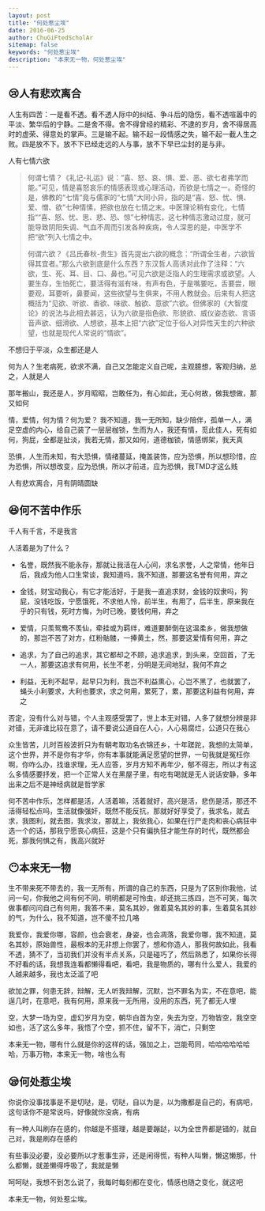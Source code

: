 ```yaml
---
layout: post
title: "何处惹尘埃"
date: 2016-06-25
author: ChuGiFtedScholAr
sitemap: false
keywords: "何处惹尘埃"
description: "本来无一物，何处惹尘埃"
---
```


## 😢人有悲欢离合

人生有四苦：一是看不透。看不透人际中的纠结、争斗后的隐伤，看不透喧嚣中的平淡、繁华后的宁静。二是舍不得。舍不得曾经的精彩、不逮的岁月，舍不得居高时的虚荣、得意处的掌声。三是输不起。输不起一段情感之失，输不起一截人生之败。四是放不下。放不下已经走远的人与事，放不下早已尘封的是与非。

人有七情六欲

> 何谓七情？《礼记-礼运》说：“喜、怒、哀、惧、爱、恶、欲七者弗学而能。”可见，情是喜怒哀乐的情感表现或心理活动，而欲是七情之一。奇怪的是，佛教的“七情”竟与儒家的“七情”大同小异，指的是“喜、怒、忧、惧、爱、憎、欲”七种情愫，把欲也放在七情之末。中医理论稍有变化，七情指““喜、怒、忧、思、悲、恐、惊”七种情志，这七种情志激动过度，就可能导致阴阳失调、气血不周而引发各种疾病，令人深思的是，中医学不把“欲”列入七情之中。 
> 
> 何谓六欲？《吕氏春秋-贵生》首先提出六欲的概念：“所谓全生者，六欲皆得其宜者。”那么六欲到底是什么东西？东汉哲人高诱对此作了注释：“六欲，生、死、耳、目、口、鼻也。”可见六欲是泛指人的生理需求或欲望。人要生存，生怕死亡，要活得有滋有味，有声有色，于是嘴要吃，舌要尝，眼要观，耳要听，鼻要闻，这些欲望与生俱来，不用人教就会。后来有人把这概括为“见欲、听欲、香欲、味欲、触欲、意欲”六欲。但佛家的《大智度论》的说法与此相去甚远，认为六欲是指色欲、形貌欲、威仪姿态欲、言语音声欲、细滑欲、人想欲，基本上把“六欲”定位于俗人对异性天生的六种欲望，也就是现代人常说的“情欲”。 

不想归于平淡，众生都还是人

何为人？生老病死，欲求不满，自己又怎能定义自己呢，主观臆想，客观归纳，总之，人就是人

那年搬山，我还是人，岁月昭昭，岂敢任为，有心如此，无心何故，做我想做，那又如何

情，爱情，何为情？何为爱？ 我不知道，我一无所知，缺少陪伴，孤单一人，满足空虚的内心，给自己装了一层层枷锁，生而为人，我还有情，觅此佳人，死有如何，狗屁，全都是扯淡，我若无情，那又如何，道德枷锁，情感绑架，我天真

恐惧，人生而未知，有大恐惧，情绪蔓延，掩盖装饰，应为恐惧，所以想珍惜，应为恐惧，所以想改变，应为恐惧，所以才前进，应为恐惧，我TMD才这么贱

人有悲欢离合，月有阴晴圆缺


## 😆何不苦中作乐


千人有千言，不是我言

人活着是为了什么？

* 名誉，既然我不能永存，那就让我活在人心间，求名求誉，人之常情，他年日后，我成为他人口生常谈，我知道吗，我不知道，那要这名誉有何用，弃之

* 金钱，财宝动我心，有它才能活好，于是我一直追求财，金钱的奴隶吗，狗屁，没钱吃饭，宁愿饿死，不求他人怜，前半生，有用了，后半生，原来我在乎的只有钱，死时方悔，为时已晚，要钱何用，弃之

* 爱情，只羡鸳鸯不羡仙，牵挂或为羁绊，难道要醉倒在这温柔乡，做我想做的，那岂不苦了对方，红粉骷髅，一捧黄土，然，那要这爱情有何用，弃之

* 追求，为了自己的追求，其它都却之不顾，追求追求，到头来，空回首，了无一人，那要这追求有何用，长生不老，分明是无间地狱，我何不弃之

* 利益，无利不起早，起早只为利，我岂不利益熏心，心岂不黑了，也就罢了，蝇头小利要求，大利也要求，求之何用，累死了，累，那要这利益有何用，弃之

否定，没有什么对与错，个人主观感受罢了，世上本无对错，人多了就想分辨是非对错，无非谁比较在意了，请不要说公道自在人心，人心易腐烂，公道只在我心

众生皆苦，儿时百般波折只为有朝考取功名衣锦还乡，十年蹉跎，我想的太简单，这个世界，并不是你有才华，你有本事就能满足愿望的世界，一句我就是冤枉你啊，你咋么办，找谁求理，无人应答，岁月方知不再年少，郁不得志，所以才有这么多情感要抒发，把一个正常人关在黑屋子里，有吃有喝就是无人说话安静，多年出来之后不是神经病就是哲学家

何不苦中作乐，怎样都是活，人活着嘛，活着就好，高兴是活，悲伤是活，那还不活得轻松点吗，生活就像强奸，既然不能反抗，那就好好享受了，我求名，就去求，我图利，就去图，我求汝，那就上，我依我心，如果在行尸走肉和丧心病狂中选一个的话，那我宁愿丧心病狂，这是个只有偏执狂才能生存的时代，既然都会死，那我何惧之有，我高兴就好


## 😶本来无一物

生不带来死不带去的，我一无所有，所谓的自己的东西，只是为了区别你我他，试问一句，你我他之间有何不同，明明都是可怜虫，却还挑三拣四，岂不可笑，每次做事都问问自己有何用，我答不来，莫名其妙，做着莫名其妙的事，生着莫名其妙的气，为什么，我不知道，岂不傻不拉几咯

我爱你，我爱你哪，容颜，也会衰老，身姿，也会凋落，我爱你哪，我不知道，莫名其妙，原始兽性，最根本的无非想上你罢了，想和你造人，那我何故如此，我看不透，猜不了，当初我们并没有半点关系，只是碰巧了，然后熟悉了，如果你长得不好看的话，我想我连看都懒得看吧，看吧，我是物质的，哪有什么爱人，我爱的人越来越多，我也太泛滥了吧

欲加之罪，何患无辞，辩解，无人听我辩解，沉默，岂不罪名为实，不在意吧，能逞几时，在意吧，我有何用，原来我一无所用，没用的东西，死了都无人埋

空，大梦一场为空，虚幻岁月为空，朝华白首为空，失去为空，万物皆空，我空空如也，活了这么多年，我悟了个空，抓不住，留不下，消亡，只剩空

本来无一物，哪有什么就是你的这样的话，强加之上，岂能苟同，哈哈哈哈哈哈哈，万事万物，本来无一物，啥也么有

## 😪何处惹尘埃

你说你没事找事是不是切哒，是，切哒，自以为是，以为撒都是自己的，有病吧，这句话你不是常说吗，好像就你没病，有病

有一种人叫刷存在感的，你越是不搭理，越是要蹦跶，以为全世界都是错的，就自己对，我是刷存在感的

有些事没必要，没必要所以才惹事生非，还是闲得慌，有种人叫懒，懒这懒那，什么都懒，就差懒得呼吸了，我就是懒

呵呵哒，我想不到怎么说了，我每时每刻都在变化，情感也随之变化，就这吧

本来无一物，何处惹尘埃。
